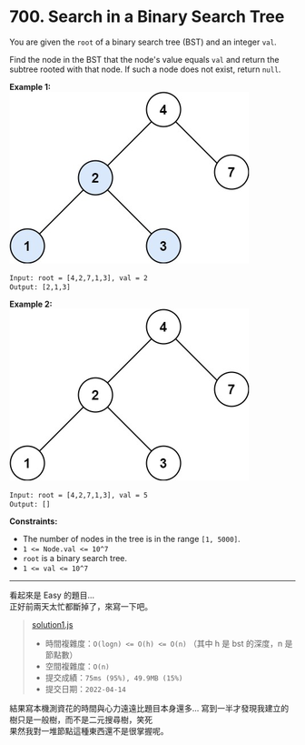 # 700. Search in a Binary Search Tree

You are given the `root` of a binary search tree (BST) and an integer `val`.

Find the node in the BST that the node's value equals `val` and return the subtree rooted with that node. If such a node does not exist, return `null`.

 

**Example 1:**  
![](assets/tree1.jpg)  
```
Input: root = [4,2,7,1,3], val = 2
Output: [2,1,3]
```

**Example 2:**  
![](assets/tree2.jpg)  
```
Input: root = [4,2,7,1,3], val = 5
Output: []
```

**Constraints:**
* The number of nodes in the tree is in the range `[1, 5000]`.
* `1 <= Node.val <= 10^7`
* `root` is a binary search tree.
* `1 <= val <= 10^7`


***
看起來是 Easy 的題目...  
正好前兩天太忙都斷掉了，來寫一下吧。



> [solution1.js](solution1.js)
> * 時間複雜度：`O(logn) <= O(h) <= O(n)` （其中 h 是 bst 的深度，n 是節點數）
> * 空間複雜度：`O(n)`
> * 提交成績：`75ms (95%), 49.9MB (15%)`
> * 提交日期：`2022-04-14`

結果寫本機測資花的時間與心力遠遠比題目本身還多...
寫到一半才發現我建立的樹只是一般樹，而不是二元搜尋樹，笑死  
果然我對一堆節點這種東西還不是很掌握呢。

